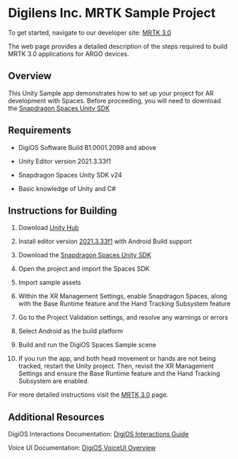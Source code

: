 # Digilens Inc. MRTK Sample Project
 
To get started, navigate to our developer site:  [MRTK 3.0](https://developer.digilens.com/hc/en-us/articles/33973966615323-MRTK-3-0)
 
The web page provides a detailed description of the steps required to build MRTK 3.0 applications for ARGO devices.
 
## Overview
 
This Unity Sample app demonstrates how to set up your project for AR development with Spaces. Before proceeding, you will need to download the [Snapdragon Spaces Unity SDK](https://spaces.qualcomm.com/developer/ar-sdk/#downloads)
 
## Requirements
 
- DigiOS Software Build B1.0001.2098 and above
 
- Unity Editor version 2021.3.33f1
 
- Snapdragon Spaces Unity SDK v24
 
- Basic knowledge of Unity and C#
 
 
## Instructions for Building

1. Download [Unity Hub](https://unity.com/download)

2. Install editor version [2021.3.33f1](https://unity.com/releases/editor/archive) with Android Build support

3. Download the [Snapdragon Spaces Unity SDK](https://spaces.qualcomm.com/developer/ar-sdk/#downloads)

4. Open the project and import the Spaces SDK

5. Import sample assets

6. Within the XR Management Settings, enable Snapdragon Spaces, along with the Base Runtime feature and the Hand Tracking Subsystem feature

7. Go to the Project Validation settings, and resolve any warnings or errors

8. Select Android as the build platform

9. Build and run the DigiOS Spaces Sample scene

10. If you run the app, and both head movement or hands are not being tracked, restart the Unity project. Then, revisit the XR Management Settings and ensure the Base Runtime feature and the Hand Tracking Subsystem are enabled. 
 
For more detailed instructions visit the [MRTK 3.0](https://developer.digilens.com/hc/en-us/articles/33973966615323-MRTK-3-0) page.
 
## Additional Resources
 
DigiOS Interactions Documentation: [DigiOS Interactions Guide](https://developer.digilens.com/hc/en-us/articles/32357557307931-DigiOS-Interactions-Guide)
 
Voice UI Documentation: [DigiOS VoiceUI Overview](https://developer.digilens.com/hc/en-us/articles/19931447980827-DigiOS-VoiceUI)

 
